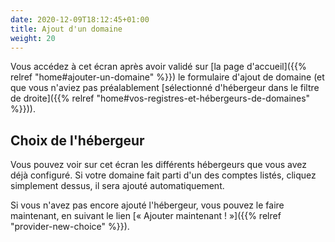 ```yaml
---
date: 2020-12-09T18:12:45+01:00
title: Ajout d'un domaine
weight: 20
---
```


Vous accédez à cet écran après avoir validé sur [la page d'accueil]({{% relref "home#ajouter-un-domaine" %}}) le formulaire d'ajout de domaine (et que vous n'aviez pas préalablement [sélectionné d'hébergeur dans le filtre de droite]({{% relref "home#vos-registres-et-hébergeurs-de-domaines" %}})).

## Choix de l'hébergeur

Vous pouvez voir sur cet écran les différents hébergeurs que vous avez déjà configuré.
Si votre domaine fait parti d'un des comptes listés, cliquez simplement dessus, il sera ajouté automatiquement.

Si vous n'avez pas encore ajouté l'hébergeur, vous pouvez le faire maintenant, en suivant le lien [« Ajouter maintenant ! »]({{% relref "provider-new-choice" %}}).
